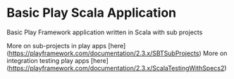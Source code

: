 Basic Play Scala Application
============================

Basic Play Framework application written in Scala with sub projects

More on sub-projects in play apps [here] (https://playframework.com/documentation/2.3.x/SBTSubProjects)
More on integration testing play apps [here] (https://playframework.com/documentation/2.3.x/ScalaTestingWithSpecs2)
